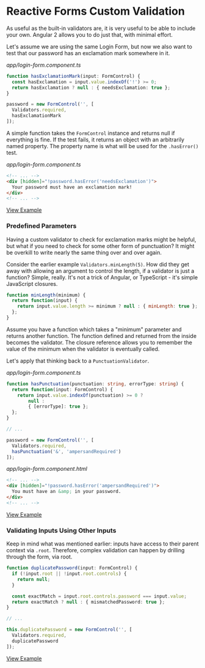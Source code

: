 # Reactive Forms Custom Validation

As useful as the built-in validators are, it is very useful to be able to include your own.
Angular 2 allows you to do just that, with minimal effort.

Let's assume we are using the same Login Form, but now we also want to test that our password has an exclamation mark somewhere in it.

_app/login-form.component.ts_
```typescript
function hasExclamationMark(input: FormControl) {
  const hasExclamation = input.value.indexOf('!') >= 0;
  return hasExclamation ? null : { needsExclamation: true };
}

password = new FormControl('', [
  Validators.required,
  hasExclamationMark
]);
```

A simple function takes the `FormControl` instance and returns null if everything is fine.
If the test fails, it returns an object with an arbitrarily named property.
The property name is what will be used for the `.hasError()` test.

_app/login-form.component.ts_
```html
<!-- ... -->
<div [hidden]="!password.hasError('needsExclamation')">
  Your password must have an exclamation mark!
</div>
<!-- ... -->
```
[View Example](https://plnkr.co/edit/obOPx9?p=preview)

### Predefined Parameters
Having a custom validator to check for exclamation marks might be helpful, but what if you need to check for some other form of punctuation?
It might be overkill to write nearly the same thing over and over again.

Consider the earlier example `Validators.minLength(5)`.
How did they get away with allowing an argument to control the length, if a validator is just a function?
Simple, really.
It's not a trick of Angular, or TypeScript - it's simple JavaScript closures.

```javascript
function minLength(minimum) {
  return function(input) {
    return input.value.length >= minimum ? null : { minLength: true };
  };
}
```

Assume you have a function which takes a "minimum" parameter and returns another function. The function defined and returned from the inside becomes the validator. The closure reference allows you to remember the value of the minimum when the validator is eventually called.

Let's apply that thinking back to a `PunctuationValidator`.

_app/login-form.component.ts_
```typescript
function hasPunctuation(punctuation: string, errorType: string) {
  return function(input: FormControl) {
    return input.value.indexOf(punctuation) >= 0 ?
        null :
        { [errorType]: true };
  };
}

// ...

password = new FormControl('', [
  Validators.required,
  hasPunctuation('&', 'ampersandRequired')
]);
```

_app/login-form.component.html_
```html
<!-- ... -->
<div [hidden]="!password.hasError('ampersandRequired')">
  You must have an &amp; in your password.
</div>
<!-- ... -->
```
[View Example](https://plnkr.co/edit/2NNy4Q?p=preview)


### Validating Inputs Using Other Inputs

Keep in mind what was mentioned earlier: inputs have access to their parent context via `.root`.
Therefore, complex validation can happen by drilling through the form, via root.

```typescript
function duplicatePassword(input: FormControl) {
  if (!input.root || !input.root.controls) {
    return null;
  }

  const exactMatch = input.root.controls.password === input.value;
  return exactMatch ? null : { mismatchedPassword: true };
}

// ...

this.duplicatePassword = new FormControl('', [
  Validators.required,
  duplicatePassword
]);
```
[View Example](https://plnkr.co/edit/wfZgPw?p=preview)
